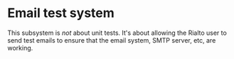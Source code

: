 # Email test system

This subsystem is _not_ about unit tests. It's about allowing the 
Rialto user to send test emails to ensure that the email system, SMTP
server, etc, are working.
